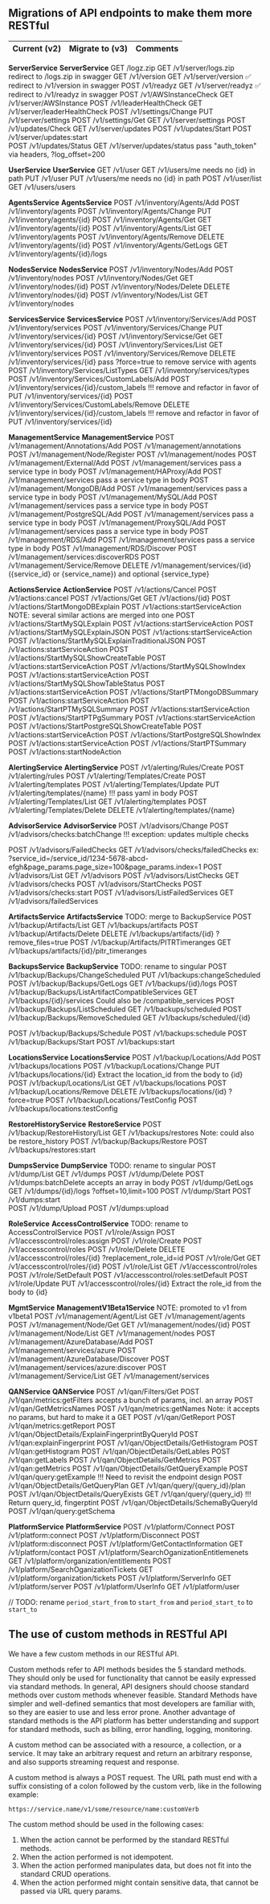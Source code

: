 ## Migrations of API endpoints to make them more RESTful

| Current (v2)                                    | Migrate to (v3)                                | Comments                        |
| ----------------------------------------------- | ---------------------------------------------- | ------------------------------- |

**ServerService**                                   **ServerService**
GET /logz.zip                                       GET /v1/server/logs.zip                          redirect to /logs.zip in swagger
GET /v1/version                                     GET /v1/server/version                           ✅ redirect to /v1/version in swagger
POST /v1/readyz                                     GET /v1/server/readyz                            ✅ redirect to /v1/readyz in swagger
POST /v1/AWSInstanceCheck                           GET /v1/server/AWSInstance
POST /v1/leaderHealthCheck                          GET /v1/server/leaderHealthCheck
POST /v1/settings/Change                            PUT /v1/server/settings
POST /v1/settings/Get                               GET /v1/server/settings
POST /v1/updates/Check                              GET /v1/server/updates
POST /v1/updates/Start                              POST /v1/server/updates:start                  
POST /v1/updates/Status                             GET /v1/server/updates/status                    pass "auth_token" via headers, ?log_offset=200

**UserService**                                     **UserService**
GET /v1/user                                        GET /v1/users/me                                 needs no {id} in path
PUT /v1/user                                        PUT /v1/users/me                                 needs no {id} in path
POST /v1/user/list                                  GET /v1/users/users

**AgentsService**                                   **AgentsService**
POST /v1/inventory/Agents/Add                       POST /v1/inventory/agents
POST /v1/inventory/Agents/Change                    PUT /v1/inventory/agents/{id}
POST /v1/inventory/Agents/Get                       GET /v1/inventory/agents/{id}
POST /v1/inventory/Agents/List                      GET /v1/inventory/agents
POST /v1/inventory/Agents/Remove                    DELETE /v1/inventory/agents/{id}
POST /v1/inventory/Agents/GetLogs                   GET /v1/inventory/agents/{id}/logs            

**NodesService**                                   **NodesService**
POST /v1/inventory/Nodes/Add                        POST /v1/inventory/nodes
POST /v1/inventory/Nodes/Get                        GET /v1/inventory/nodes/{id}
POST /v1/inventory/Nodes/Delete                     DELETE /v1/inventory/nodes/{id}
POST /v1/inventory/Nodes/List                       GET /v1/inventory/nodes

**ServicesService**                                 **ServicesService**
POST /v1/inventory/Services/Add                     POST /v1/inventory/services
POST /v1/inventory/Services/Change                  PUT /v1/inventory/services/{id}
POST /v1/inventory/Servicse/Get                     GET /v1/inventory/services/{id}
POST /v1/inventory/Services/List                    GET /v1/inventory/services
POST /v1/inventory/Services/Remove                  DELETE /v1/inventory/services/{id}               pass ?force=true to remove service with agents
POST /v1/inventory/Services/ListTypes               GET /v1/inventory/services/types
POST /v1/inventory/Services/CustomLabels/Add        POST /v1/inventory/services/{id}/custom_labels   !!! remove and refactor in favor of PUT /v1/inventory/services/{id}
POST /v1/inventory/Services/CustomLabels/Remove     DELETE /v1/inventory/services/{id}/custom_labels !!! remove and refactor in favor of PUT /v1/inventory/services/{id}

**ManagementService**                               **ManagementService**
POST /v1/management/Annotations/Add                 POST /v1/management/annotations
POST /v1/management/Node/Register                   POST /v1/management/nodes
POST /v1/management/External/Add                    POST /v1/management/services                     pass a service type in body
POST /v1/management/HAProxy/Add                     POST /v1/management/services                     pass a service type in body
POST /v1/management/MongoDB/Add                     POST /v1/management/services                     pass a service type in body
POST /v1/management/MySQL/Add                       POST /v1/management/services                     pass a service type in body
POST /v1/management/PostgreSQL/Add                  POST /v1/management/services                     pass a service type in body
POST /v1/management/ProxySQL/Add                    POST /v1/management/services                     pass a service type in body
POST /v1/management/RDS/Add                         POST /v1/management/services                     pass a service type in body
POST /v1/management/RDS/Discover                    POST /v1/management/services:discoverRDS
POST /v1/management/Service/Remove                  DELETE /v1/management/services/{id}              ({service_id} or {service_name}) and optional {service_type}

**ActionsService**                                  **ActionService**
POST /v1/actions/Cancel                             POST /v1/actions:cancel
POST /v1/actions/Get                                GET /v1/actions/{id}
POST /v1/actions/StartMongoDBExplain                POST /v1/actions:startServiceAction              NOTE: several similar actions are merged into one
POST /v1/actions/StartMySQLExplain                  POST /v1/actions:startServiceAction
POST /v1/actions/StartMySQLExplainJSON              POST /v1/actions:startServiceAction
POST /v1/actions/StartMySQLExplainTraditionalJSON   POST /v1/actions:startServiceAction
POST /v1/actions/StartMySQLShowCreateTable          POST /v1/actions:startServiceAction
POST /v1/actions/StartMySQLShowIndex                POST /v1/actions:startServiceAction
POST /v1/actions/StartMySQLShowTableStatus          POST /v1/actions:startServiceAction
POST /v1/actions/StartPTMongoDBSummary              POST /v1/actions:startServiceAction
POST /v1/actions/StartPTMySQLSummary                POST /v1/actions:startServiceAction
POST /v1/actions/StartPTPgSummary                   POST /v1/actions:startServiceAction
POST /v1/actions/StartPostgreSQLShowCreateTable     POST /v1/actions:startServiceAction
POST /v1/actions/StartPostgreSQLShowIndex           POST /v1/actions:startServiceAction
POST /v1/actions/StartPTSummary                     POST /v1/actions:startNodeAction

**AlertingService**                                 **AlertingService**
POST /v1/alerting/Rules/Create                      POST /v1/alerting/rules
POST /v1/alerting/Templates/Create                  POST /v1/alerting/templates
POST /v1/alerting/Templates/Update                  PUT /v1/alerting/templates/{name}            !!! pass yaml in body
POST /v1/alerting/Templates/List                    GET /v1/alerting/templates
POST /v1/alerting/Templates/Delete                  DELETE /v1/alerting/templates/{name}

**AdvisorService**                                 **AdvisorService**
POST /v1/advisors/Change                            POST /v1/advisors/checks:batchChange         !!! exception: updates multiple checks
<!-- POST /v1/advisors/FailedChecks                 POST /v1/advisors/checks:failedChecks        !!! try to implement as a GET request, see below -->
POST /v1/advisors/FailedChecks                      GET /v1/advisors/checks/failedChecks         ex: ?service_id=/service_id/1234-5678-abcd-efgh&page_params.page_size=100&page_params.index=1
POST /v1/advisors/List                              GET /v1/advisors
POST /v1/advisors/ListChecks                        GET /v1/advisors/checks
POST /v1/advisors/StartChecks                       POST /v1/advisors/checks:start
POST /v1/advisors/ListFailedServices                GET /v1/advisors/failedServices

**ArtifactsService**                                **ArtifactsService**                             TODO: merge to BackupService
POST /v1/backup/Artifacts/List                      GET /v1/backups/artifacts
POST /v1/backup/Artifacts/Delete                    DELETE /v1/backups/artifacts/{id}                ?remove_files=true
POST /v1/backup/Artifacts/PITRTimeranges            GET /v1/backups/artifacts/{id}/pitr_timeranges

**BackupsService**                                  **BackupService**                                TODO: rename to singular
POST /v1/backup/Backups/ChangeScheduled             PUT /v1/backups:changeScheduled
POST /v1/backup/Backups/GetLogs                     GET /v1/backups/{id}/logs
POST /v1/backup/Backups/ListArtifactCompatibleServices GET /v1/backups/{id}/services                 Could also be /compatible_services
POST /v1/backup/Backups/ListScheduled               GET /v1/backups/scheduled
POST /v1/backup/Backups/RemoveScheduled             GET /v1/backups/scheduled/{id}
<!-- POST /v1/backup/Backups/Restore                                                                 Moved to RestoreService -->
POST /v1/backup/Backups/Schedule                    POST /v1/backups:schedule
POST /v1/backup/Backups/Start                       POST /v1/backups:start

**LocationsService**                                **LocationsService**
POST /v1/backup/Locations/Add                       POST /v1/backups/locations
POST /v1/backup/Locations/Change                    PUT /v1/backups/locations/{id}                   Extract the location_id from the body to {id}
POST /v1/backup/Locations/List                      GET /v1/backups/locations
POST /v1/backup/Locations/Remove                    DELETE /v1/backups/locations/{id}                ?force=true
POST /v1/backup/Locations/TestConfig                POST /v1/backups/locations:testConfig

**RestoreHistoryService**                           **RestoreService**
POST /v1/backup/RestoreHistory/List                 GET /v1/backups/restores                         Note: could also be restore_history
POST /v1/backup/Backups/Restore                     POST /v1/backups/restores:start

**DumpsService**                                    **DumpService**                                  TODO: rename to singular
POST /v1/dump/List                                  GET /v1/dumps
POST /v1/dump/Delete                                POST /v1/dumps:batchDelete                       accepts an array in body
POST /v1/dump/GetLogs                               GET /v1/dumps/{id}/logs                          ?offset=10,limit=100
POST /v1/dump/Start                                 POST /v1/dumps:start                          
POST /v1/dump/Upload                                POST /v1/dumps:upload

**RoleService**                                     **AccessControlService**                         TODO: rename to AccessControlService
POST /v1/role/Assign                                POST /v1/accesscontrol/roles:assign
POST /v1/role/Create                                POST /v1/accesscontrol/roles
POST /v1/role/Delete                                DELETE /v1/accesscontrol/roles/{id}              ?replacement_role_id=id
POST /v1/role/Get                                   GET /v1/accesscontrol/roles/{id}
POST /v1/role/List                                  GET /v1/accesscontrol/roles
POST /v1/role/SetDefault                            POST /v1/accesscontrol/roles:setDefault
POST /v1/role/Update                                PUT /v1/accesscontrol/roles/{id}                 Extract the role_id from the body to {id}

**MgmtService**                                     **ManagementV1Beta1Service**                     NOTE: promoted to v1 from v1beta1
POST /v1/management/Agent/List                      GET /v1/management/agents
POST /v1/management/Node/Get                        GET /v1/management/nodes/{id}
POST /v1/management/Node/List                       GET /v1/management/nodes
POST /v1/management/AzureDatabase/Add               POST /v1/management/services/azure
POST /v1/management/AzureDatabase/Discover          POST /v1/management/services/azure:discover
POST /v1/management/Service/List                    GET /v1/management/services

**QANService**                                      **QANService**
POST /v1/qan/Filters/Get                            POST /v1/qan/metrics:getFilters                  accepts a bunch of params, incl. an array
POST /v1/qan/GetMetricsNames                        POST /v1/qan/metrics:getNames                    Note: it accepts no params, but hard to make it a GET
POST /v1/qan/GetReport                              POST /v1/qan/metrics:getReport
POST /v1/qan/ObjectDetails/ExplainFingerprintByQueryId POST /v1/qan:explainFingerprint
POST /v1/qan/ObjectDetails/GetHistogram             POST /v1/qan:getHistogram
POST /v1/qan/ObjectDetails/GetLables                POST /v1/qan:getLabels
POST /v1/qan/ObjectDetails/GetMetrics               POST /v1/qan:getMetrics
POST /v1/qan/ObjectDetails/GetQueryExample          POST /v1/qan/query:getExample                   !!! Need to revisit the endpoint design
POST /v1/qan/ObjectDetails/GetQueryPlan             GET /v1/qan/query/{query_id}/plan
POST /v1/qan/ObjectDetails/QueryExists              GET /v1/qan/query/{query_id}                    !!! Return query_id, fingerptint
POST /v1/qan/ObjectDetails/SchemaByQueryId          POST /v1/qan/query:getSchema

**PlatformService**                                 **PlatformService**
POST /v1/platform/Connect                           POST /v1/platform:connect
POST /v1/platform/Disconnect                        POST /v1/platform:disconnect
POST /v1/platform/GetContactInformation             GET /v1/platform/contact
POST /v1/platform/SearchOganizationEntitlemenets    GET /v1/platform/organization/entitlements
POST /v1/platform/SearchOganizationTickets          GET /v1/platform/organization/tickets
POST /v1/platform/ServerInfo                        GET /v1/platform/server
POST /v1/platform/UserInfo                          GET /v1/platform/user

// TODO: rename `period_start_from` to `start_from` and `period_start_to` to `start_to`


## The use of custom methods in RESTful API

We have a few custom methods in our RESTful API.

Custom methods refer to API methods besides the 5 standard methods. They should only be used for functionality that cannot be easily expressed via standard methods. In general, API designers should choose standard methods over custom methods whenever feasible. Standard Methods have simpler and well-defined semantics that most developers are familiar with, so they are easier to use and less error prone. Another advantage of standard methods is the API platform has better understanding and support for standard methods, such as billing, error handling, logging, monitoring.

A custom method can be associated with a resource, a collection, or a service. It may take an arbitrary request and return an arbitrary response, and also supports streaming request and response.

A custom method is always a POST request. The URL path must end with a suffix consisting of a colon followed by the custom verb, like in the following example:

```
https://service.name/v1/some/resource/name:customVerb
```

The custom method should be used in the following cases:

1. When the action cannot be performed by the standard RESTful methods. 
2. When the action performed is not idempotent.
3. When the action performed manipulates data, but does not fit into the standard CRUD operations.
4. When the action performed might contain sensitive data, that cannot be passed via URL query params.
